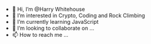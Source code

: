 - 👋 Hi, I’m @Harry Whitehouse
- 👀 I’m interested in Crypto, Coding and Rock Climbing
- 🌱 I’m currently learning JavaScript
- 💞️ I’m looking to collaborate on ...
- 📫 How to reach me ...

<!---
Harry-Whitehouse/Harry-Whitehouse is a ✨ special ✨ repository because its `README.md` (this file) appears on your GitHub profile.
You can click the Preview link to take a look at your changes.
--->
